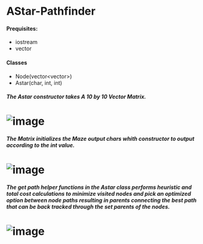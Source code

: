 # AStar-Pathfinder
#### Prequisites:
* iostream
* vector

#### Classes
* Node(vector<vector<int>>)
* Astar(char, int, int)

##### The Astar constructor takes A 10 by 10 Vector Matrix.
# ![image](https://user-images.githubusercontent.com/65574434/177435164-19698080-67bb-4e40-acc6-2b0eb5c113a4.png)

  
  
##### The Matrix initializes the Maze output chars whith constructor to output according to the int value.
# ![image](https://user-images.githubusercontent.com/65574434/177435277-339e87e7-0fdc-4497-9075-4a27d8a21037.png)

  
  
##### The get path helper functions in the Astar class performs heuristic and total cost calculations to minimize visited nodes and pick an optimized option between node paths resulting in parents connecting the best path that can be back tracked through the set parents of the nodes.
# ![image](https://user-images.githubusercontent.com/65574434/177435693-7fa4eec5-6f76-45ac-a235-a4b0ca043b7b.png)
